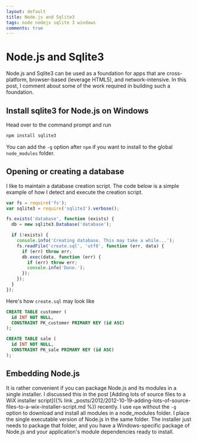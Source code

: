 ```yaml
---
layout: default
title: Node.js and Sqlite3
tags: node nodejs sqlite 3 windows
comments: true
---
```

# Node.js and Sqlite3

Node.js and Sqlite3 can be used as a foundation for apps that are cross-platform, browser-based (leverage HTML5), and network-intensive. In this post, I comment about some of the work required in building such a foundation.

## Install sqlite3 for Node.js on Windows

Head over to the command prompt and run

```cmd
npm install sqlite3
```

You can add the `-g` option after `npm` if you want to install to the global `node_modules` folder.

## Opening or creating a database

I like to maintain a database creation script. The code below is a simple example of how I detect and execute the creation script.

```javascript
var fs = require('fs');
var sqlite3 = require('sqlite3').verbose();

fs.exists('database', function (exists) {
  db = new sqlite3.Database('database');

  if (!exists) {
    console.info('Creating database. This may take a while...');
    fs.readFile('create.sql', 'utf8', function (err, data) {
      if (err) throw err;
      db.exec(data, function (err) {
        if (err) throw err;
        console.info('Done.');
      });
    });
  }
});
```

Here's how `create.sql` may look like

```sql
CREATE TABLE customer (
  id INT NOT NULL,
  CONSTRAINT PK_customer PRIMARY KEY (id ASC)
);

CREATE TABLE sale (
  id INT NOT NULL,
  CONSTRAINT PK_sale PRIMARY KEY (id ASC)
);
```

## Embedding Node.js

It is rather convenient if you can package Node.js and its modules in a single installer. I discussed this in the post [Adding lots of source files to a WiX installer script]({% link _posts/2012/2012-10-19-adding-lots-of-source-files-to-a-wix-installer-script.md %}) recently. I use `npm` without the `-g` option to download and install all modules in a node_modules folder. I place the single executable version of Node.js in the same folder. The installer just needs to package that folder, and you have a Windows-specific package of Node.js and your application's module dependencies ready to install.
